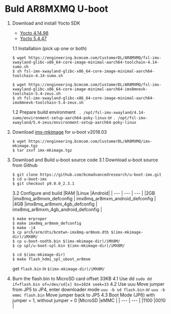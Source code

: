 Buld AR8MXMQ U-boot
===
1. Download and install Yocto SDK
    * [Yocto 4.14.98](https://engineering.bcmcom.com/CustomerDL/AR8MXMQ/fsl-imx-xwayland-glibc-x86_64-core-image-minimal-aarch64-toolchain-4.14-sumo.sh)
    * [Yocto 5.4.47](https://engineering.bcmcom.com/CustomerDL/AR8MXMQ/fsl-imx-xwayland-glibc-x86_64-core-image-minimal-aarch64-imx8mnevk-toolchain-5.4-zeus.sh)
    
    1.1 Installation (pick up one or both)
    ```shell=
    $ wget https://engineering.bcmcom.com/CustomerDL/AR8MXMQ/fsl-imx-xwayland-glibc-x86_64-core-image-minimal-aarch64-toolchain-4.14-sumo.sh
    $ sh fsl-imx-xwayland-glibc-x86_64-core-image-minimal-aarch64-toolchain-4.14-sumo.sh
    
    $ wget https://engineering.bcmcom.com/CustomerDL/AR8MXMQ/fsl-imx-xwayland-glibc-x86_64-core-image-minimal-aarch64-imx8mnevk-toolchain-5.4-zeus.sh
    $ sh fsl-imx-xwayland-glibc-x86_64-core-image-minimal-aarch64-imx8mnevk-toolchain-5.4-zeus.sh
    ```
    
    1.2 Prepare build environment
    ` . /opt/fsl-imx-xwayland/4.14-sumo/environment-setup-aarch64-poky-linux`
    or
    `. /opt/fsl-imx-xwayland/5.4-zeus/environment-setup-aarch64-poky-linux`

2. Download [imx-mkimage](https://engineering.bcmcom.com/CustomerDL/AR8MXMQ/imx-mkimage.tgz) for u-boot v2018.03
    
    ```shell=
    $ wget https://engineering.bcmcom.com/CustomerDL/AR8MXMQ/imx-mkimage.tgz
    $ tar zxvf imx-mkimage.tgz
    ```
    
   
3. Download and Build u-boot source code
    3.1 Download u-boot source from Github
    ```shell=
    $ git clone https://github.com/bcmadvancedresearch/u-boot-imx.git
    $ cd u-boot-imx
    $ git checkout p9.0.0_2.3.1
    ```
    3.2 Configure and build
    |RAM    |Linux   |Android|
    | ---   | ---    | ---   |
    |2GB    |imx8mq_ar8mxm_defconfig    | imx8mq_ar8mxm_android_defconfig |
    |4GB    |imx8mq_ar8mxm_4gb_defconfig    | imx8mq_ar8mxm_4gb_android_defconfig |
    
    ```shell=
    $ make mrproper
    $ make imx8mq_ar8mxm_defconfig
    $ make -j4
    $ cp arch/arm/dts/bcmtwn-imx8mq-ar8mxm.dtb $(imx-mkimage-dir)/iMX8M/
    $ cp u-boot-nodtb.bin $(imx-mkimage-dir)/iMX8M/
    $ cp spl/u-boot-spl.bin $(imx-mkimage-dir)/iMX8M/
    
    $ cd $(imx-mkimage-dir)
    $ make flash_hdmi_spl_uboot_ar8mxm
    ```
    get `flash.bin` in `$(imx-mkimage-dir)/iMX8M/`
4. Burn the flash.bin to MicroSD card offset 33KB
    4.1 Use dd
    `sudo dd if=flash.bin of=/dev/sd[x] bs=1024 seek=33`
    4.2 Use uuu
    Move jumper from JP5 to JP4, enter downloader mode
    `uuu -b sd flash.bin`
    or
    `uuu -b emmc flash.bin`
    Move jumper back to JP5
    4.3 Boot Mode (JP6)
    with jumper = 1, without jumper = 0
    |MicroSD    |eMMC    |
    | ---    | ---    |
    |1100    |0010    |
    
    